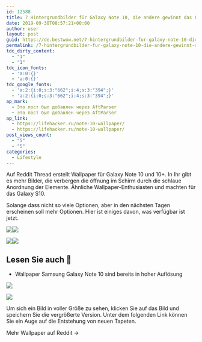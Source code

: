 ```yaml
---
id: 12588
title: 7 Hintergrundbilder für Galaxy Note 10, die andere gewinnt das Loch für die selfie-Kamera
date: 2019-09-30T08:57:21+00:00
author: user
layout: post
guid: https://de.bestwow.net/7-hintergrundbilder-fur-galaxy-note-10-die-andere-gewinnt-das-loch-fur-die-selfie-kamera/
permalink: /7-hintergrundbilder-fur-galaxy-note-10-die-andere-gewinnt-das-loch-fur-die-selfie-kamera/
tdc_dirty_content:
  - "1"
  - "1"
tdc_icon_fonts:
  - 'a:0:{}'
  - 'a:0:{}'
tdc_google_fonts:
  - 'a:2:{i:0;s:3:"662";i:4;s:3:"394";}'
  - 'a:2:{i:0;s:3:"662";i:4;s:3:"394";}'
ap_mark:
  - Это пост был добавлен через AftParser
  - Это пост был добавлен через AftParser
ap_link:
  - https://lifehacker.ru/note-10-wallpaper/
  - https://lifehacker.ru/note-10-wallpaper/
post_views_count:
  - "5"
  - "5"
categories:
  - Lifestyle
---
```

Auf Reddit Thread erstellt Wallpaper für Galaxy Note 10 und 10+. In Ihr gibt es mehr Bilder, die verbergen die öffnung im Schirm durch die schlaue Anordnung der Elemente. Ähnliche Wallpaper-Enthusiasten und machten für das Galaxy S10.

Solange dass nicht so viele Optionen, aber in den nächsten Tagen erscheinen soll mehr Optionen. Hier ist einiges davon, was verfügbar ist jetzt.

![](https://de.bestwow.net/wp-content/uploads/2019/09/7-fonovyh-kartinok-dlya-galaxy-note-10-kotorye-obygryvayut-otverstie-dlya-selfi-kamery-1.jpg)![](https://de.bestwow.net/wp-content/uploads/2019/09/7-fonovyh-kartinok-dlya-galaxy-note-10-kotorye-obygryvayut-otverstie-dlya-selfi-kamery-2.jpg) 

![](https://de.bestwow.net/wp-content/uploads/2019/09/7-fonovyh-kartinok-dlya-galaxy-note-10-kotorye-obygryvayut-otverstie-dlya-selfi-kamery-3.jpg)![](https://de.bestwow.net/wp-content/uploads/2019/09/7-fonovyh-kartinok-dlya-galaxy-note-10-kotorye-obygryvayut-otverstie-dlya-selfi-kamery-4.jpg) 

<div>
  <h2 class="read-also__title">
    <span>Lesen Sie auch</span> <span>🧐 </span>
  </h2>
  
  <ul class="read-also__list">
    <li>
      Wallpaper Samsung Galaxy Note 10 sind bereits in hoher Auflösung
    </li>
  </ul>
</div>

![](https://de.bestwow.net/wp-content/uploads/2019/09/7-fonovyh-kartinok-dlya-galaxy-note-10-kotorye-obygryvayut-otverstie-dlya-selfi-kamery-5.jpg) 

![](https://de.bestwow.net/wp-content/uploads/2019/09/7-fonovyh-kartinok-dlya-galaxy-note-10-kotorye-obygryvayut-otverstie-dlya-selfi-kamery-7.jpg) 

Um sich ein Bild in voller Größe zu sehen, klicken Sie auf das Bild und speichern Sie die vergrößerte Version. Unter dem folgenden Link können Sie ein Auge auf die Entstehung von neuen Tapeten.

Mehr Wallpaper auf Reddit →
